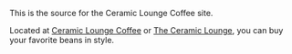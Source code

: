 This is the source for the Ceramic Lounge Coffee site.

Located at [Ceramic Lounge Coffee](ceramicloungecoffee.com) or [The Ceramic Lounge](theceramiclounge.com), you can buy your favorite beans in style.
